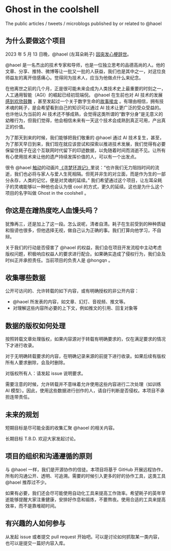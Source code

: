 # Ghost in the coolshell

The public articles / tweets / microblogs published by or related to @haoel

## 为什么要做这个项目

2023 年 5 月 13 日晚，@haoel (左耳朵耗子) [因突发心梗辞世](https://twitter.com/ghosTM55/status/1657946836643241985)。

@haoel 是一名杰出的技术专家和导师，也是一位独立思考的品德高尚的人。他的文章、分享、推特、微博等让一批又一批的人获益，我们也是其中之一，对这位良师益友的离开倍感痛心。觉得同为技术人，应当为他做点什么来纪念。

在他离世之前的几个月，正是很可能未来会成为人类技术史上最重要的时刻之一，人工通用智能（AGI）的崛起已经初现端倪。 @haoel 在生前也对 AI 技术的发展[感到欢欣鼓舞](https://twitter.com/haoel/status/1645796016116080640) ，甚至发起过一个关于数字生命的[故事接龙](https://twitter.com/haoel/status/1648737026613862400) 。有理由相信，拥有技术魂的耗子，是会希望看到自己的知识可以通过 AI 技术让更广泛的受众受益的。也许他认为当前的 AI 技术还不够成熟，会觉得这类所谓的“数字分身”是无意义的幼稚行为，但我们觉得，他会相信未来有一天这个技术会成熟到真正可用，产出真正的价值。

为了那天到来的时候，我们能够把我们敬重的 @haoel 通过 AI 技术复生，甚至，为了那天早日到来，我们现在就应该尝试和探索以推进技术发展，我们觉得有必要保留住耗子在这个互联网时代留下的印迹数据，以免随着时间而消逝不见。让所有有心使用技术来让他的遗产持续发挥价值的人，可以有一个出发点。

很令 @haoel [触动](https://twitter.com/haoel/status/1345760008277954562)的动画片[《寻梦环游记》](https://movie.douban.com/subject/20495023/)里说：“也许我们无力阻挡时间的流逝，我们也必将与家人与爱人生死相隔。但死并非生的对立面，而是作为生的一部分永存，人类的记忆，便是对灵魂的延续。” 我们希望通过这个项目，让左耳朵耗子的灵魂能够以一种他也会认为很 cool 的方式，更久的延续。这也是为什么这个项目的名字叫做 Ghost in the coolshell 。

## 你这是在蹭热度吃人血馒头吗？

犹豫再三，还是加上了这一段。怎么说呢，清者自清。耗子在生前受到的种种质疑和毁谤也很多，但他选择无视，做自己认为正确的事。我们打算向他学习，不自辩。

关于我们的行动是否侵害了 @haoel 的权益，我们会在项目开发流程中主动考虑版权问题，积极响应权益人的要求进行配合。如果确实造成了侵权行为，我们会及时纠正并承担责任。当前项目的负责人是 @hongqn 。

## 收集哪些数据

公开可访问的、允许转载的如下内容，或有明确授权的非公开内容：

- @haoel 所发表的内容，如文章、幻灯、音视频、推文等。
- 对理解这些内容所必要的上下文，例如推文的引用、回复对象等

## 数据的版权如何处理

按照转载文章处理版权，如果内容源对于转载有明确要求的，仅在满足要求的情况下才进行收录。

对于无明确转载要求的内容，在明确记录来源的前提下进行收录。如果后续有版权所有人要求删除，会及时删除。

对版权所有人：请发起 issue 说明要求。

需要注意的时候，允许转载并不意味着允许使用这些内容进行二次处理（如训练 AI 模型）。因此，使用这些数据进行创作的人，请自行判断是否侵权。本项目不承担连带责任。

## 未来的规划

短期目标是尽可能全面的收集汇聚 @haoel 的相关内容。

长期目标 T.B.D. 欢迎大家发起讨论。

## 项目的组织和沟通遵循的原则

与 @haoel 一样，我们是开源协作的信徒。本项目将基于 GitHub 开展远程协作，所有的沟通公开、透明、可追溯。需要的时候引入更多的好的协作工具，这类工具 @haoel 推荐过不少。

如果有必要，我们还会尽可能使用自动化工具来提高工作效率。希望耗子的英年早逝能够提醒大家注重健康，安排好作息和锻炼，不要熬夜。使用合适的工具来提高效率，而不是靠堆砌时间。

## 有兴趣的人如何参与

从发起 issue 或者提交 pull request 开始吧。可以是讨论如何抓取某一类内容，也可以是提交一篇好内容入库。
